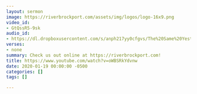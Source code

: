 ```yaml
---
layout: sermon
image: https://riverbrockport.com/assets/img/logos/logo-16x9.png
video_id:
- GtQssR5-9sk
audio_id:
- https://dl.dropboxusercontent.com/s/anph217yy0cfgvs/The%20Same%20Yesterday%2C%20Today%2C%20And%20Forever.mp3?dl=0
verses:
- none
summary: Check us out online at https://riverbrockport.com!
title: https://www.youtube.com/watch?v=oWBSRkYdvnw
date: 2020-01-19 00:00:00 -0500
categories: []
tags: []

---
```

